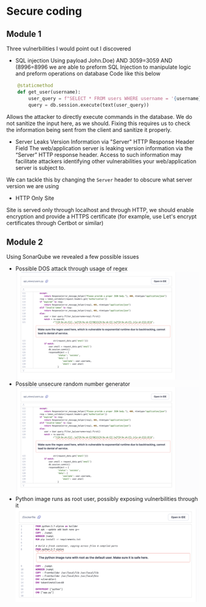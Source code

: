 # Secure coding

## Module 1

Three vulnerbilities I would point out I discovered

- SQL injection
Using payload  John.Doe) AND 3059=3059 AND (8996=8996 we are able to preform SQL Injection to manipulate logic and preform operations on database
Code like this below

```python
    @staticmethod
    def get_user(username):
        user_query = f"SELECT * FROM users WHERE username = '{username}'"
        query = db.session.execute(text(user_query))
```

Allows the attacker to directly execute commands in the database. We do not sanitize the input here, as we should. Fixing this requires us to check the information being sent from the client and sanitize it properly.

- Server Leaks Version Information via "Server" HTTP Response Header Field
The web/application server is leaking version information via the “Server” HTTP response header. Access to such information may facilitate attackers identifying other vulnerabilities your web/application server is subject to.

We can tackle this by changing the `Server` header to obscure what server version we are using

- HTTP Only Site

Site is served only through localhost and through HTTP, we should enable encryption and provide a HTTPS certificate (for example, use Let's encrypt certificates through Certbot or similar)

## Module 2

Using SonarQube we revealed a few possible issues

- Possible DOS attack through usage of regex
![alt text](image.png)
- Possible unsecure random number generator
![alt text](image-1.png)
- Python image runs as root user, possibly exposing vulnerbilities through it
![alt text](image-2.png)